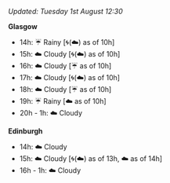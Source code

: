 *Updated: Tuesday 1st August 12:30*

**Glasgow**

* 14h: :umbrella: Rainy [:cyclone:(:cloud:) as of 10h]
* 15h: :cloud: Cloudy [:cyclone:(:cloud:) as of 10h]
* 16h: :cloud: Cloudy [:umbrella: as of 10h]
* 17h: :cloud: Cloudy [:cyclone:(:cloud:) as of 10h]
* 18h: :cloud: Cloudy [:umbrella: as of 10h]
* 19h: :umbrella: Rainy [:cloud: as of 10h]
* 20h - 1h: :cloud: Cloudy

**Edinburgh**

* 14h: :cloud: Cloudy
* 15h: :cloud: Cloudy [:cyclone:(:cloud:) as of 13h, :cloud: as of 14h]
* 16h - 1h: :cloud: Cloudy
